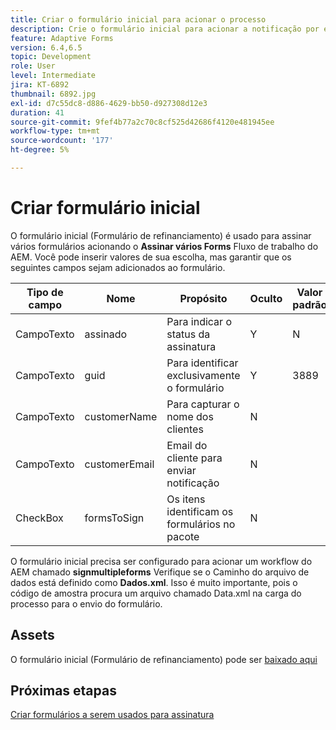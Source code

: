 ```yaml
---
title: Criar o formulário inicial para acionar o processo
description: Crie o formulário inicial para acionar a notificação por email para iniciar o processo de assinatura.
feature: Adaptive Forms
version: 6.4,6.5
topic: Development
role: User
level: Intermediate
jira: KT-6892
thumbnail: 6892.jpg
exl-id: d7c55dc8-d886-4629-bb50-d927308d12e3
duration: 41
source-git-commit: 9fef4b77a2c70c8cf525d42686f4120e481945ee
workflow-type: tm+mt
source-wordcount: '177'
ht-degree: 5%

---
```


# Criar formulário inicial

O formulário inicial (Formulário de refinanciamento) é usado para assinar vários formulários acionando o **Assinar vários Forms** Fluxo de trabalho do AEM. Você pode inserir valores de sua escolha, mas garantir que os seguintes campos sejam adicionados ao formulário.

| Tipo de campo | Nome | Propósito | Oculto | Valor padrão |
| ------------------------|---------------------------------------|--------------------|--------|----------------- |
| CampoTexto | assinado | Para indicar o status da assinatura | Y | N |
| CampoTexto | guid | Para identificar exclusivamente o formulário | Y | 3889 |
| CampoTexto | customerName | Para capturar o nome dos clientes | N |
| CampoTexto | customerEmail | Email do cliente para enviar notificação | N |
| CheckBox | formsToSign | Os itens identificam os formulários no pacote | N |

O formulário inicial precisa ser configurado para acionar um workflow do AEM chamado **signmultipleforms**
Verifique se o Caminho do arquivo de dados está definido como **Dados.xml**. Isso é muito importante, pois o código de amostra procura um arquivo chamado Data.xml na carga do processo para o envio do formulário.

## Assets

O formulário inicial (Formulário de refinanciamento) pode ser [baixado aqui](assets/refinance-form.zip)

## Próximas etapas

[Criar formulários a serem usados para assinatura](./create-forms-for-signing.md)

